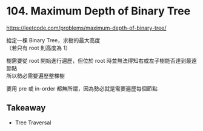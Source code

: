 # 104. Maximum Depth of Binary Tree

<https://leetcode.com/problems/maximum-depth-of-binary-tree/>

給定一棵 Binary Tree，求樹的最大高度  
（若只有 root 則高度為 1）

樹需要從 root 開始進行遍歷，但位於 root 時並無法得知右或左子樹能否達到最遠節點  
所以勢必需要遍歷整棵樹

要用 pre 或 in-order 都無所謂，因為勢必就是需要遍歷每個節點

## Takeaway

- Tree Traversal
